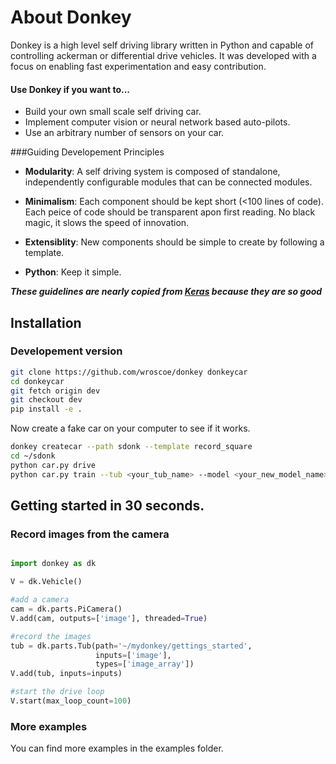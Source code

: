 # About Donkey

Donkey is a high level self driving library written in Python and capable of 
controlling ackerman or differential drive vehicles. It was developed with a 
focus on enabling fast experimentation and easy contribution.

#### Use Donkey if you want to...

* Build your own small scale self driving car.
* Implement computer vision or neural network based auto-pilots.
* Use an arbitrary number of sensors on your car. 

###Guiding Developement Principles
* **Modularity**: A self driving system is composed of standalone, 
independently configurable modules that can be connected modules.

* **Minimalism**: Each component should be kept short (<100 lines of code). 
Each peice of code should be transparent apon first reading. No black magic, it slows the speed of innovation. 

* **Extensiblity**: New components should be simple to create by following a 
template. 

* **Python**: Keep it simple. 

***These guidelines are nearly copied from [Keras](http://keras.io) because they are so good*** 


## Installation

### Developement version

```bash
git clone https://github.com/wroscoe/donkey donkeycar
cd donkeycar
git fetch origin dev
git checkout dev
pip install -e .
```

Now create a fake car on your computer to see if it works. 
```bash
donkey createcar --path sdonk --template record_square
cd ~/sdonk
python car.py drive
python car.py train --tub <your_tub_name> --model <your_new_model_name>
```

## Getting started in 30 seconds. 

### Record images from the camera

```python

import donkey as dk

V = dk.Vehicle()

#add a camera
cam = dk.parts.PiCamera()
V.add(cam, outputs=['image'], threaded=True)

#record the images
tub = dk.parts.Tub(path='~/mydonkey/gettings_started', 
                   inputs=['image'], 
                   types=['image_array'])
V.add(tub, inputs=inputs)

#start the drive loop
V.start(max_loop_count=100)
```

### More examples
You can find more examples in the examples folder.